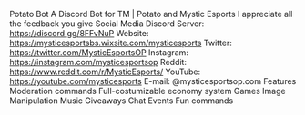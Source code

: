 Potato Bot
A Discord Bot for TM | Potato and Mystic Esports
I appreciate all the feedback you give
Social Media
Discord Server: https://discord.gg/8FFvNuP
Website: https://mysticesportsbs.wixsite.com/mysticesports
Twitter: https://twitter.com/MysticEsportsOP
Instagram: https://instagram.com/mysticesportsop
Reddit: https://www.reddit.com/r/MysticEsports/
YouTube: https://youtube.com/mysticesports
E-mail: @mysticesportsop.com
Features
Moderation commands
Full-costumizable economy system
Games
Image Manipulation
Music
Giveaways
Chat Events
Fun commands
